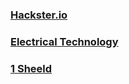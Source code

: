 ### [Hackster.io](https://www.hackster.io/)

### [Electrical Technology](https://www.electricaltechnology.org/)

### [1 Sheeld](https://1sheeld.com/)
